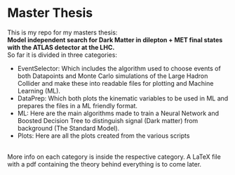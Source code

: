 # Master Thesis
This is my repo for my masters thesis: <br/>
**Model independent search for Dark Matter in dilepton + MET final states with the ATLAS detector at the LHC.** <br/>
So far it is divided in three categories:
- EventSelector: Which includes the algorithm used to choose events of both Datapoints and Monte Carlo simulations of the Large Hadron Collider and make these into readable files for plotting and Machine Learning (ML). <br/>
- DataPrep: Which both plots the kinematic variables to be used in ML and prepares the files in a ML friendly format.<br/>
- ML: Here are the main algorithms made to train a Neural Network and Boosted Decision Tree to distinguish signal (Dark matter) from background (The Standard Model). <br/>
- Plots: Here are all the plots created from the various scripts <br/><br/>
<p>More info on each category is inside the respective category. A LaTeX file with a pdf containing the theory behind everything is to come later.